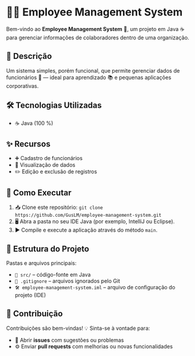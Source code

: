 <h1>👨‍💼 Employee Management System</h1>

  <p>Bem-vindo ao <strong>Employee Management System</strong> 🏢, um projeto em Java ☕ para gerenciar informações de colaboradores dentro de uma organização.</p>

  <h2>📜 Descrição</h2>
  <p>Um sistema simples, porém funcional, que permite gerenciar dados de funcionários 👥 — ideal para aprendizado 📚 e pequenas aplicações corporativas.</p>

  <h2>🛠️ Tecnologias Utilizadas</h2>
  <ul>
    <li>☕ Java (100 %)</li>
  </ul>

  <h2>✨ Recursos</h2>
  <ul>
    <li>➕ Cadastro de funcionários</li>
    <li>📄 Visualização de dados</li>
    <li>✏️ Edição e exclusão de registros</li>
  </ul>

  <h2>🚀 Como Executar</h2>
  <ol>
    <li>📥 Clone este repositório: <code>git clone https://github.com/GusLM/employee-management-system.git</code></li>
    <li>🖥️ Abra a pasta no seu IDE Java (por exemplo, IntelliJ ou Eclipse).</li>
    <li>▶️ Compile e execute a aplicação através do método <code>main</code>.</li>
  </ol>

  <h2>📂 Estrutura do Projeto</h2>
  <p>Pastas e arquivos principais:</p>
  <ul>
    <li><code>📁 src/</code> – código-fonte em Java</li>
    <li><code>📄 .gitignore</code> – arquivos ignorados pelo Git</li>
    <li><code>🛠 employee-management-system.iml</code> – arquivo de configuração do projeto (IDE)</li>
  </ul>

  <h2>🤝 Contribuição</h2>
  <p>Contribuições são bem-vindas! 💡 Sinta-se à vontade para:</p>
  <ul>
    <li>🐞 Abrir <strong>issues</strong> com sugestões ou problemas</li>
    <li>⚙️ Enviar <strong>pull requests</strong> com melhorias ou novas funcionalidades</li>
  </ul>
